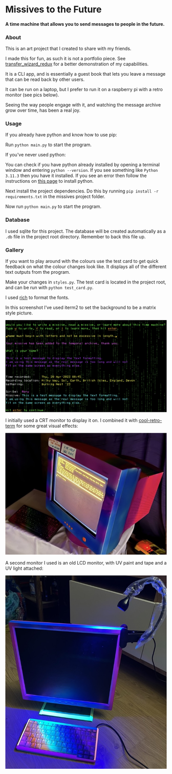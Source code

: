 # Missives to the Future
#### A time machine that allows you to send messages to people in the future.

### About
This is an art project that I created to share with my friends.

I made this for fun, as such it is not a portfolio piece. See [transfer_wizard_redux](https://github.com/roryai/transfer_wizard_redux) for a better demonstration of my capabilities.

It is a CLI app, and is essentially a guest book that lets you leave a message that can be read back by other users.

It can be run on a laptop, but I prefer to run it on a raspberry pi with a retro monitor (see pics below).

Seeing the way people engage with it, and watching the message archive grow over time, has been a real joy.

### Usage

If you already have python and know how to use pip:

Run `python main.py` to start the program.

If you've never used python:

You can check if you have python already installed by opening a terminal window and entering `python --version`. If you see something like `Python 3.11.3` then you have it installed. If you see an error then follow the instructions on [this page](https://realpython.com/installing-python/) to install python.

Next install the project dependencies. Do this by running `pip install -r requirements.txt` in the missives project folder.

Now run `python main.py` to start the program.

### Database

I used sqlite for this project. The database will be created automatically as a `.db` file in the project root directory. Remember to back this file up.

### Gallery

If you want to play around with the colours use the test card to get quick feedback on what the colour changes look like. It displays all of the different text outputs from the program.

Make your changes in `styles.py`. The test card is located in the project root, and can be run with `python test_card.py`.

I used [rich](https://github.com/textualize/rich/blob/master/README.md) to format the fonts.

In this screenshot I've used iterm2 to set the background to be a matrix style picture.

![](gallery/test_card.jpeg)

I initially used a CRT monitor to display it on. I combined it with [cool-retro-term](https://github.com/Swordfish90/cool-retro-term) for some great visual effects:

![](gallery/crt_monitor.jpeg)

A second monitor I used is an old LCD monitor, with UV paint and tape and a UV light attached:

![](gallery/lcd_monitor.jpeg)

